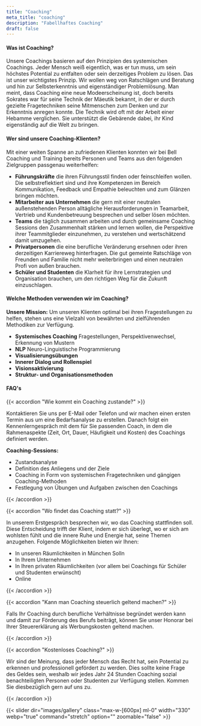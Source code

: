 ```yaml
---
title: "Coaching"
meta_title: "coaching"
description: "Fabellhaftes Coaching"
draft: false
---
```


#### Was ist Coaching?

Unsere Coachings basieren auf den Prinzipien des systemischen Coachings. Jeder Mensch weiß eigentlich, was er tun muss, um sein höchstes Potential zu entfalten oder sein derzeitiges Problem zu lösen. Das ist unser wichtigstes Prinzip. Wir wollen weg von Ratschlägen und Beratung und hin zur Selbsterkenntnis und eigenständiger Problemlösung. Man meint, dass Coaching eine neue Modeerscheinung ist, doch bereits Sokrates war für seine Technik der Mäeutik bekannt, in der er durch gezielte Fragetechniken seine Mitmenschen zum Denken und zur Erkenntnis anregen konnte. Die Technik wird oft mit der Arbeit einer Hebamme verglichen. Sie unterstützt die Gebärende dabei, ihr Kind eigenständig auf die Welt zu bringen.

#### Wer sind unsere Coaching-Klienten?

Mit einer weiten Spanne an zufriedenen Klienten konnten wir bei Bell Coaching und Training bereits Personen und Teams aus den folgenden Zielgruppen passgenau weiterhelfen:

- **Führungskräfte** die ihren Führungsstil finden oder feinschleifen wollen. Die selbstreflektiert sind und ihre Kompetenzen im Bereich Kommunikation, Feedback und Empathie beleuchten und zum Glänzen bringen möchten.
- **Mitarbeiter aus Unternehmen** die gern mit einer neutralen außenstehenden Person alltägliche Herausforderungen in Teamarbeit, Vertrieb und Kundenbetreuung besprechen und selber lösen möchten.
- **Teams** die täglich zusammen arbeiten und durch gemeinsame Coaching Sessions den Zusammenhalt stärken und lernen wollen, die Perspektive ihrer Teammitglieder einzunehmen, zu verstehen und wertschätzend damit umzugehen.
- **Privatpersonen** die eine berufliche Veränderung ersehnen oder ihren derzeitigen Karriereweg hinterfragen. Die gut gemeinte Ratschläge von Freunden und Familie nicht mehr weiterbringen und einen neutralen Profi von außen brauchen.
- **Schüler und Studenten** die Klarheit für ihre Lernstrategien und Organisation brauchen, um den richtigen Weg für die Zukunft einzuschlagen.

#### Welche Methoden verwenden wir im Coaching?

**Unsere Mission:** Um unseren Klienten optimal bei ihren Fragestellungen zu helfen, stehen uns eine Vielzahl von bewährten und zielführenden Methodiken zur Verfügung.

- **Systemisches Coaching** Fragestellungen, Perspektivenwechsel, Erkennung von Mustern 
- **NLP** Neuro-Linguistische Programmierung
- **Visualisierungsübungen**
- **Innerer Dialog und Rollenspiel**
- **Visionsaktivierung** 
- **Struktur- und Organisationsmethoden**

#### FAQ's

{{< accordion "Wie kommt ein Coaching zustande?" >}}

Kontaktieren Sie uns per E-Mail oder Telefon und wir machen einen ersten Termin aus um eine Bedarfsanalyse zu erstellen. Danach folgt ein Kennenlerngespräch mit dem für Sie passenden Coach, in dem die Rahmenaspekte (Zeit, Ort, Dauer, Häufigkeit und Kosten) des Coachings definiert werden.

**Coaching-Sessions:**
- Zustandsanalyse
- Definition des Anliegens und der Ziele
- Coaching in Form von systemischen Fragetechniken und gängigen Coaching-Methoden
- Festlegung von Übungen und Aufgaben zwischen den Coachings

{{< /accordion >}}

{{< accordion "Wo findet das Coaching statt?" >}}

In unserem Erstgespräch besprechen wir, wo das Coaching stattfinden soll. Diese Entscheidung trifft der Klient, indem er sich überlegt, wo er sich am wohlsten fühlt und die innere Ruhe und Energie hat, seine Themen anzugehen. Folgende Möglichkeiten bieten wir Ihnen:

- In unseren Räumlichkeiten in München Solln
- In Ihrem Unternehmen
- In Ihren privaten Räumlichkeiten (vor allem bei Coachings für Schüler und Studenten erwünscht)
- Online

{{< /accordion >}}

{{< accordion "Kann man Coaching steuerlich geltend machen?" >}}

Falls Ihr Coaching durch berufliche Verhältnisse begründet werden kann und damit zur Förderung des Berufs beiträgt, können Sie unser Honorar bei Ihrer Steuererklärung als Werbungskosten geltend machen.

{{< /accordion >}}

{{< accordion "Kostenloses Coaching?" >}}

Wir sind der Meinung, dass jeder Mensch das Recht hat, sein Potential zu erkennen und professionell gefördert zu werden. Dies sollte keine Frage des Geldes sein, weshalb wir jedes Jahr 24 Stunden Coaching sozial benachteiligten Personen oder Studenten zur Verfügung stellen. Kommen Sie diesbezüglich gern auf uns zu.

{{< /accordion >}}

{{< slider dir="images/gallery" class="max-w-[600px] ml-0"  width="330" webp="true" command="stretch" option="" zoomable="false" >}}
